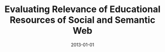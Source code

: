 ---
title: "Evaluating Relevance of Educational Resources of Social and Semantic Web"
authors: "Taibi, Davide; Fulantelli, Giovanni; Dietze, Stefan; Fetahu, Besnik"
collection: publications
permalink: /publication/2013-DBLP_conf_ectel_TaibiFDF13
date: 2013-01-01
venue: "Scaling up Learning for Sustained Impact - 8th European Conference, on Technology Enhanced Learning, EC-TEL 2013, Paphos, Cyprus, September 17-21, 2013. Proceedings"
---